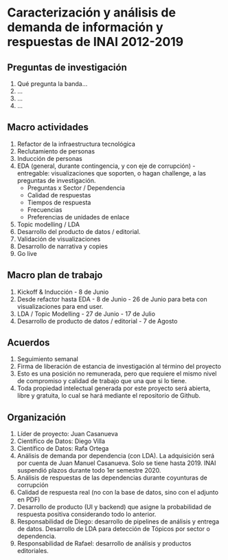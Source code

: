 # Caracterización y análisis de demanda de información y respuestas de INAI 2012-2019

## Preguntas de investigación
1. Qué pregunta la banda...
2. ...
3. ...
4. ...

## Macro actividades
1. Refactor de la infraestructura tecnológica
2. Reclutamiento de personas
4. Inducción de personas
5. EDA (general, durante contingencia, y con eje de corrupción) - entregable: visualizaciones que soporten, o hagan challenge, a las preguntas de investigación.
    - Preguntas x Sector / Dependencia
    - Calidad de respuestas
    - Tiempos de respuesta
    - Frecuencias
    - Preferencias de unidades de enlace
6. Topic modelling / LDA
7. Desarrollo del producto de datos / editorial.
8. Validación de visualizaciones
9. Desarrollo de narrativa y copies
10. Go live

## Macro plan de trabajo
1. Kickoff & Inducción - 8 de Junio
2. Desde refactor hasta EDA - 8 de Junio - 26 de Junio para beta con visualizaciones para end user.
3. LDA / Topic Modelling - 27 de Junio - 17 de Julio
4. Desarrollo de producto de datos / editorial - 7 de Agosto

## Acuerdos
1. Seguimiento semanal
2. Firma de liberación de estancia de investigación al término del proyecto
3. Esto es una posición no remunerada, pero que requiere el mismo nivel de compromiso y calidad de trabajo que una que si lo tiene.
4. Toda propiedad intelectual generada por este proyecto será abierta, libre y gratuita, lo cual se hará mediante el repositorio de Github.

## Organización
1. Líder de proyecto: Juan Casanueva
2. Científico de Datos: Diego Villa
3. Científico de Datos: Rafa Ortega
4. Análisis de demanda por dependencia (con LDA). La adquisición será por cuenta de Juan Manuel Casanueva. Solo se tiene hasta 2019. INAI suspendió plazos durante todo 1er semestre 2020.
6. Análisis de respuestas de las dependencias durante coyunturas de corrupción
7. Calidad de respuesta real (no con la base de datos, sino con el adjunto en PDF)
8. Desarrollo de producto (UI y backend) que asigne la probabilidad de respuesta positiva considerando todo lo anterior.
9. Responsabilidad de Diego: desarrollo de pipelines de análisis y entrega de datos. Desarrollo de LDA para detección de Tópicos por sector o dependencia.
10. Responsabilidad de Rafael: desarrollo de análisis y productos editoriales.


